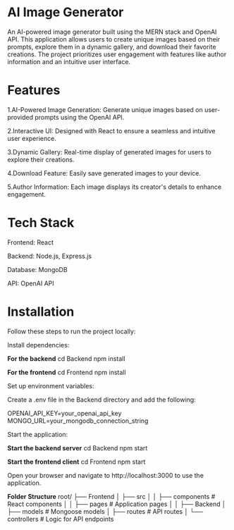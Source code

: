 # AI Image Generator

An AI-powered image generator built using the MERN stack and OpenAI API. This application allows users to create unique images based on their prompts, explore them in a dynamic gallery, and download their favorite creations. The project prioritizes user engagement with features like author information and an intuitive user interface.

# Features

1.AI-Powered Image Generation: Generate unique images based on user-provided prompts using the OpenAI API.

2.Interactive UI: Designed with React to ensure a seamless and intuitive user experience.

3.Dynamic Gallery: Real-time display of generated images for users to explore their creations.

4.Download Feature: Easily save generated images to your device.

5.Author Information: Each image displays its creator's details to enhance engagement.

# Tech Stack

Frontend: React

Backend: Node.js, Express.js

Database: MongoDB

API: OpenAI API

# Installation

Follow these steps to run the project locally:

Install dependencies:

**For the backend**
cd Backend
npm install

**For the frontend**
cd Frontend
npm install

Set up environment variables:

Create a .env file in the Backend directory and add the following:

OPENAI_API_KEY=your_openai_api_key
MONGO_URL=your_mongodb_connection_string

Start the application:

**Start the backend server**
cd Backend
npm start

**Start the frontend client**
cd Frontend
npm start

Open your browser and navigate to http://localhost:3000 to use the application.

**Folder Structure**
root/
├── Frontend
│   ├── src
│   │   ├── components   # React components
│   │   ├── pages        # Application pages
│   │
├── Backend
│   ├── models           # Mongoose models
│   ├── routes           # API routes
│   └── controllers      # Logic for API endpoints
